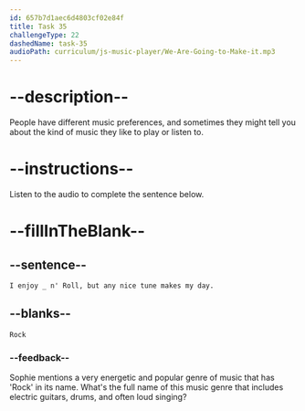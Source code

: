 ```yaml
---
id: 657b7d1aec6d4803cf02e84f
title: Task 35
challengeType: 22
dashedName: task-35
audioPath: curriculum/js-music-player/We-Are-Going-to-Make-it.mp3
---
```


<!-- Tom: I like landscapes and street photography, mostly. And you? What kind of music do you like to play on your guitar?
Sophie: I enjoy Rock n' Roll, but any nice tune makes my day. -->

# --description--

People have different music preferences, and sometimes they might tell you about the kind of music they like to play or listen to.

# --instructions--

Listen to the audio to complete the sentence below.

# --fillInTheBlank--

## --sentence--

`I enjoy _ n' Roll, but any nice tune makes my day.`

## --blanks--

`Rock`

### --feedback--

Sophie mentions a very energetic and popular genre of music that has 'Rock' in its name. What's the full name of this music genre that includes electric guitars, drums, and often loud singing?

